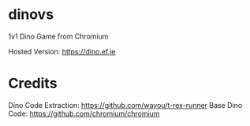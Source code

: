 # dinovs
1v1 Dino Game from Chromium

Hosted Version: https://dino.ef.je

# Credits
Dino Code Extraction: https://github.com/wayou/t-rex-runner
Base Dino Code: https://github.com/chromium/chromium